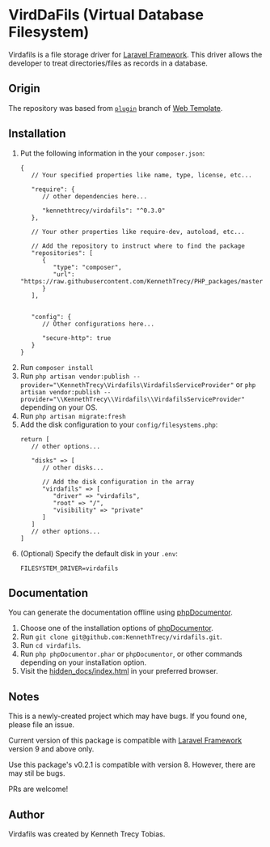 # VirdDaFils (Virtual Database Filesystem)
Virdafils is a file storage driver for [Laravel Framework]. This driver allows the developer to
treat directories/files as records in a database.

## Origin
The repository was based from [`plugin`] branch of [Web Template].

## Installation
1. Put the following information in the your `composer.json`:
   ```
   {
      // Your specified properties like name, type, license, etc...

      "require": {
         // other dependencies here...

         "kennethtrecy/virdafils": "^0.3.0"
      },

      // Your other properties like require-dev, autoload, etc...

      // Add the repository to instruct where to find the package
      "repositories": [
         {
            "type": "composer",
            "url": "https://raw.githubusercontent.com/KennethTrecy/PHP_packages/master"
         }
      ],


      "config": {
         // Other configurations here...

         "secure-http": true
      }
   }
   ```
2. Run `composer install`
3. Run `php artisan vendor:publish --provider="\KennethTrecy\Virdafils\VirdafilsServiceProvider"` or
   `php artisan vendor:publish --provider="\\KennethTrecy\\Virdafils\\VirdafilsServiceProvider"`
   depending on your OS.
4. Run `php artisan migrate:fresh`
5. Add the disk configuration to your `config/filesystems.php`:
   ```
   return [
      // other options...

      "disks" => [
         // other disks...

         // Add the disk configuration in the array
         "virdafils" => [
            "driver" => "virdafils",
            "root" => "/",
            "visibility" => "private"
         ]
      ]
      // other options...
   ]
   ```
6. (Optional) Specify the default disk in your `.env`:
   ```
   FILESYSTEM_DRIVER=virdafils
   ```

## Documentation
You can generate the documentation offline using
[phpDocumentor](https://docs.phpdoc.org/guide/getting-started/installing.html).
1. Choose one of the installation options of
   [phpDocumentor](https://docs.phpdoc.org/guide/getting-started/installing.html).
2. Run `git clone git@github.com:KennethTrecy/virdafils.git`.
3. Run `cd virdafils`.
4. Run `php phpDocumentor.phar` or `phpDocumentor`, or other commands depending on your installation
   option.
5. Visit the [hidden_docs/index.html](hidden_docs/index.html) in your preferred browser.

## Notes
This is a newly-created project which may have bugs. If you found one, please file an issue.

Current version of this package is compatible with [Laravel Framework] version 9 and above only.

Use this package's v0.2.1 is compatible with version 8. However, there are may stil be bugs.

PRs are welcome!

## Author
Virdafils was created by Kenneth Trecy Tobias.

[`plugin`]: https://github.com/KennethTrecy/web_template/tree/plugin
[Web Template]: http://github.com/KennethTrecy/web_template
[Laravel Framework]: https://laravel.com
